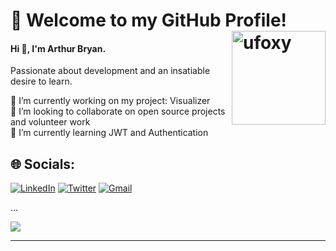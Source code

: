 ###

# 💫 Welcome to my GitHub Profile! <img align="right" alt="ufoxy" height="150" style="border-radius:0px;" src="https://media.discordapp.net/attachments/990708984212246529/1020060734291464293/meme_icon.png">
#### Hi 👋, I'm Arthur Bryan.
Passionate about development and an insatiable desire to learn.<br/>

🔭 I’m currently working on my project: Visualizer<br>👯 I’m looking to collaborate on open source projects and volunteer work<br>🌱 I’m currently learning JWT and Authentication<br/>

## 🌐 Socials:
[![LinkedIn](https://img.shields.io/badge/LinkedIn-%230077B5.svg?logo=linkedin&logoColor=white)](https://linkedin.com/in/arthurbryan)
[![Twitter](https://img.shields.io/badge/Twitter-%231DA1F2.svg?logo=Twitter&logoColor=white)]()
[![Gmail](https://img.shields.io/badge/Email-D14836?logo=gmail&logoColor=white)](mailto:arthurbryansk@gmail.com)<br/>

...

![](https://quotes-github-readme.vercel.app/api?type=horizontal&theme=tokyonight)

---
